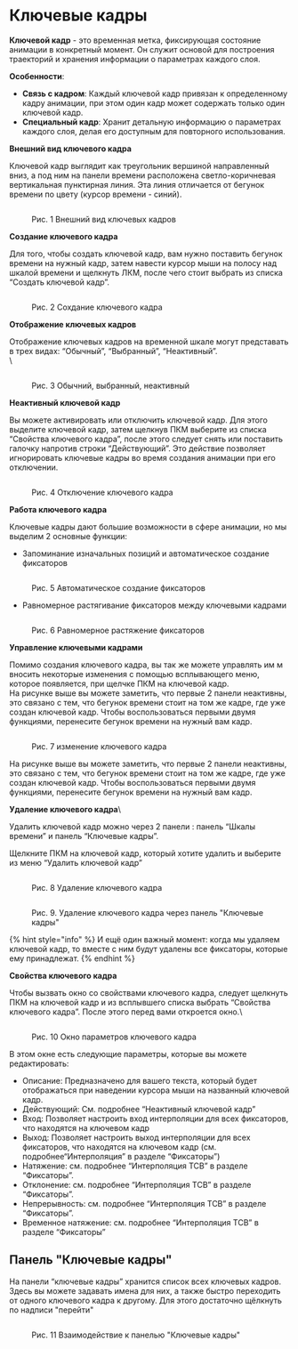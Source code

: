 # Ключевые кадры

**Ключевой кадр** - это временная метка, фиксирующая состояние анимации в конкретный момент. Он служит основой для построения траекторий и хранения информации о параметрах каждого слоя.

**Особенности**:

* **Связь с кадром**: Каждый ключевой кадр привязан к определенному кадру анимации, при этом один кадр может содержать только один ключевой кадр.
* **Специальный кадр**: Хранит детальную информацию о параметрах каждого слоя, делая его доступным для повторного использования.

**Внешний вид ключевого кадра**

Ключевой кадр выглядит как треугольник вершиной направленный вниз, а под ним на панели времени расположена светло-коричневая вертикальная пунктирная линия. Эта линия отличается  от бегунок времени по цвету  (курсор времени - синий).

<figure><img src="https://lh7-us.googleusercontent.com/53BgxbN5LbqzlXxgI1G5uAjYcYPSepSbYGz_wihLpJCll5i-RJkc3WXVpjqQyB_lRpZFMlBpdbCEWpUsJgd3s6r6s7VsdiW-wQ44AEmdrWpB9ISZexM8h8WBxWpAEsUEesAVTwVba3ZQy6e603XBPk4" alt=""><figcaption><p>Рис. 1 Внешний вид ключевых кадров</p></figcaption></figure>

**Создание ключевого кадра**

Для того, чтобы создать ключевой кадр, вам нужно поставить бегунок времени на нужный кадр, затем навести курсор мыши на полосу над шкалой времени и щелкнуть ЛКМ, после чего стоит выбрать из списка “Создать ключевой кадр”.

<figure><img src="https://lh7-us.googleusercontent.com/LbFv3QaGY2gUU2bjGQCL9O4KcUfIMp7NliUZWR5PMLciLf7j11YxNiHH7pPJgnJVX-rE75ksmKQwHLkmk6D8F9PzHGfTm8YAFNirpkJPQDN2rLMsTVxDyFghcdOYDL1AuXkEXuVcJWc2GvrR9j90cPY" alt=""><figcaption><p>Рис. 2 Сохдание ключевого кадра</p></figcaption></figure>

**Отображение ключевых кадров**

Отображение ключевых кадров на временной шкале могут представать в трех видах: “Обычный”, “Выбранный”, “Неактивный”.\
\


<figure><img src="https://lh7-us.googleusercontent.com/lksBelgCEPkbnGCkyWWhhpFR0IuSeJ80LaYCwHINeKgzixU1nLpjpYC-6bJkFqJjIZTrkf5KLM3Q-p8ufNHG3p3JX4gP5vdSjEompdYWxEH_T4eTdrrUwwGij8qjqYvPomXK_MeSSGwQNhra2RudFRc" alt=""><figcaption><p>Рис. 3 Обычний, выбранный, неактивный</p></figcaption></figure>

**Неактивный ключевой кадр**

Вы можете активировать или отключить ключевой кадр. Для этого выделите ключевой кадр, затем щелкнув ПКМ выберите из списка “Свойства ключевого кадра”, после этого следует снять или поставить галочку напротив строки “Действующий”. Это действие позволяет игнорировать ключевые кадры во время создания анимации при его отключении.

<figure><img src="https://lh7-us.googleusercontent.com/PPjSeQtfskC36VR53D5X4RiPpSGZXant53rnfsRUI1_i7l6K2HdMHihKnLHKQYEj1rEYdymG6zTvScXWOrjDdakzIeVJz8H5VFq4tC5FCu2q46ejU2FYTo6CwSLmc7VCmCOkyHsUHqyaUFsY9q1gDl8" alt=""><figcaption><p>Рис. 4 Отключение ключевого кадра</p></figcaption></figure>

**Работа ключевого кадра**

Ключевые кадры дают большие возможности в сфере анимации, но мы выделим 2 основные функции:

* Запоминание изначальных позиций и автоматическое создание фиксаторов

<figure><img src="https://lh7-us.googleusercontent.com/0QTiE78tPXC_EpQ6vJIiS1ohzenTx2H-p6bWLdAi45M2kTUNckd-jNI7Fvjoer__K51fV5IVoXDKCeB1E8lqQ_g-HFvtiKfFntWp_N4b4gjex99gvP8-urk30BNrpJZyqp51bfiki4t5EoGszwY5J3A" alt=""><figcaption><p>Рис. 5 Автоматическое создание фиксаторов</p></figcaption></figure>

* Равномерное растягивание фиксаторов между ключевыми кадрами

<figure><img src="https://lh7-us.googleusercontent.com/zZNOsil85q_HblCIFcwW1V-tFpBKJoW-IMF_I4ejyXphdME4ecrqCVPBTrP4PlTCEOeWl9rE056PCQBQC5nZ0pLToXOe5yJFLo9LF3TmM7o46C5PM4yBaKpPs6hYbXEhNun5bHi0uf91D6y_XfbmHgo" alt=""><figcaption><p>Рис. 6 Равномерное растяжение фиксаторов</p></figcaption></figure>

**Управление ключевыми кадрами**

Помимо создания ключевого кадра, вы так же можете управлять им м вносить некоторые изменения с помощью всплывающего меню, которое появляется, при щелчке ПКМ на ключевой кадр.\
На рисунке выше вы можете заметить, что первые 2 панели неактивны, это связано с тем, что бегунок времени стоит на том же кадре, где уже создан ключевой кадр. Чтобы воспользоваться первыми двумя функциями, перенесите бегунок времени на нужный вам кадр.

<figure><img src="https://lh7-us.googleusercontent.com/2oWhvJTf9sCp_cUVAjsgM-fAY82fTBZ_MWEjNxnVUt9ZdepBNAG4BfnifXwSzhTrbLOyS8kgrbhVlBfWeKsp7z49slGsyVJVX0L1edaLr0IppGfF98IhK6xCfONC9jXMsRQu7HtTM4KxOFcAHBJ_t3M" alt=""><figcaption><p>Рис. 7 изменение ключевого кадра </p></figcaption></figure>

На рисунке выше вы можете заметить, что первые 2 панели неактивны, это связано с тем, что бегунок времени стоит на том же кадре, где уже создан ключевой кадр. Чтобы воспользоваться первыми двумя функциями, перенесите бегунок времени на нужный вам кадр.

**Удаление ключевого кадра**\


Удалить ключевой кадр можно через 2 панели : панель “Шкалы времени” и панель “Ключевые кадры”.

Щелкните ПКМ на ключевой кадр, который хотите удалить и выберите из меню “Удалить ключевой кадр”

<figure><img src="https://lh7-us.googleusercontent.com/szXmy4r3vhFshNdHiBSTITvXjkqz80uoNLCl2sVWa3zqxc57G5-fTIcC5ajoysgqOPeWj80GrII4wcxRmzRBxXPBJWQqjIYNsRCL7A8RfkoFdUlTVqyQ9O2NofOESCjyTvJX77y56uyRkJ6nWeVDiYg" alt=""><figcaption><p>Рис. 8 Удаление ключевого кадра</p></figcaption></figure>

<figure><img src="https://lh7-us.googleusercontent.com/p3SsjrulVHq_RC2RGiDzbKTjMbyuN7PprhvC6oR_hbbCdbwB5hnhDUWJi5fWzDBz2Kg_lcH9PE6ozL9s-iMHyrNGGXktyRow4Y5zYZBoJezKAAbW76KKN7fXufCq_CrBJ7tP2PekHiTHYvhcT2RR6sU" alt=""><figcaption><p>Рис. 9. Удаление ключевого кадра через панель "Ключевые кадры"</p></figcaption></figure>

{% hint style="info" %}
И ещё один важный момент: когда мы удаляем ключевой кадр, то вместе с ним будут удалены все фиксаторы, которые ему принадлежат.
{% endhint %}

**Свойства ключевого кадра**

Чтобы вызвать окно со свойствами ключевого кадра, следует щелкнуть ПКМ на ключевой кадр и из всплывшего списка выбрать “Свойства ключевого кадра”. После этого перед вами откроется окно.\


<figure><img src="https://lh7-us.googleusercontent.com/HSJMfO7Ds0VtYbQ27TxsHxip9wbXQaqOcN8s6MIC7_LeZ3Q_dDegk8Vg0TZWBjjFgKbyuBNyIo2NM8ZYzk0ysmCGFsRAVu6eDEqdXmK0jbVEh9tT338NrgErFYFIGYhNbqcSoUqO9vY3ZhVhwmVQDWg" alt=""><figcaption><p>Рис. 10 Окно параметров ключевого кадра</p></figcaption></figure>

В этом окне есть следующие параметры, которые вы можете редактировать:

* Описание: Предназначено для вашего текста, который будет отображаться при наведении курсора мыши на названный ключевой кадр.
* Действующий: См. подробнее “Неактивный ключевой кадр”
* Вход: Позволяет настроить вход интерполяции для всех фиксаторов, что находятся на ключевом кадр
* Выход: Позволяет настроить выход интерполяции для всех фиксаторов, что находятся на ключевом кадр (см. подробнее“Интерполяция” в разделе “Фиксаторы”)
* Натяжение: см. подробнее “Интерполяция ТСВ” в разделе “Фиксаторы”.
* Отклонение: см. подробнее “Интерполяция ТСВ” в разделе “Фиксаторы”.
* Непрерывность: см. подробнее “Интерполяция ТСВ” в разделе “Фиксаторы”.
* Временное натяжение: см. подробнее “Интерполяция ТСВ” в разделе “Фиксаторы”

## Панель "Ключевые кадры"

На панели “ключевые кадры”  хранится список всех ключевых кадров. Здесь вы можете задавать имена для них, а также быстро переходить от одного ключевого кадра к другому. Для этого достаточно щёлкнуть по надписи "перейти"&#x20;

<figure><img src="https://lh7-us.googleusercontent.com/HlfvKDBUEDPw-LfPDimKYC1uXuylps5xzUs9oj7sYofI1b2Uay-5rQLh01GOjOpiKB2QEFcUvUOryeaHzg0u6kkC7DU8kKhw98WnfLHuLSY4S0pt7AkXHKqq1AUYBqmA68G_VCxnAXXtAB0SoaIAXc0" alt=""><figcaption><p>Рис. 11 Взаимодействие к панелью "Ключевые кадры"</p></figcaption></figure>
